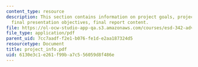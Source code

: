 ```yaml
---
content_type: resource
description: This section contains information on project goals, project deliverables,
  final presentation objectives, final report content.
file: https://ol-ocw-studio-app-qa.s3.amazonaws.com/courses/esd-342-advanced-system-architecture-spring-2006/6130e3c1e261f99ba7c556059d8f486e_project_info.pdf
file_type: application/pdf
parent_uid: 7cc7aadf-f2e1-b076-fe1d-e2aa187324d5
resourcetype: Document
title: project_info.pdf
uid: 6130e3c1-e261-f99b-a7c5-56059d8f486e
---
```

